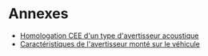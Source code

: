 # Annexes

- [Homologation CEE d'un type d'avertisseur acoustique](homologation-cee)
- [Caractéristiques de l'avertisseur monté sur le véhicule](caracteristiques-de-l-avertisseur-monte-sur)
